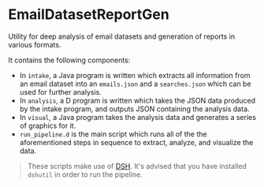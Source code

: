 # EmailDatasetReportGen
Utility for deep analysis of email datasets and generation of reports in various formats.

It contains the following components:

- In `intake`, a Java program is written which extracts all information from an email dataset into an `emails.json` and a `searches.json` which can be used for further analysis.
- In `analysis`, a D program is written which takes the JSON data produced by the intake program, and outputs JSON containing the analysis data.
- In `visual`, a Java program takes the analysis data and generates a series of graphics for it.
- `run_pipeline.d` is the main script which runs all of the the aforementioned steps in sequence to extract, analyze, and visualize the data.

> These scripts make use of [DSH](https://code.dlang.org/packages/dsh). It's advised that you have installed `dshutil` in order to run the pipeline.

